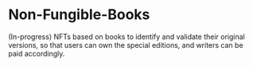 # Non-Fungible-Books
(In-progress) NFTs based on books to identify and validate their original versions, so that users can own the special editions, and writers can be paid accordingly.
